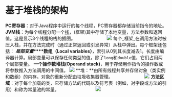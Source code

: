 # 基于堆栈的架构

**PC寄存器**：对于Java程序中运行的每个线程，PC寄存器都存储当前指令的地址。
**JVM栈**：为每个线程分配一个[栈](https://en.wikipedia.org/wiki/Stack_(abstract_data_type))，(框架)其中存储了本地变量，方法参数和返回值。这是显示3个线程的栈的插图。
                        ![](https://cdn.nlark.com/yuque/0/2020/png/257847/1608795278328-4764e185-05a9-43ec-83cf-3b76c38b2463.png#align=left&display=inline&height=220&margin=%5Bobject%20Object%5D&originHeight=220&originWidth=169&size=0&status=done&style=none&width=169)
每个_框架_在调用方法时被压入栈，并在方法完成时（通过正常返回或引发异常）从栈中弹出。每个框架还包括：
**_局部变量_****数组（Local variables）**，索引从0到其长度减去1。长度由编译器计算。局部变量可以保存任何类型的值，除了`long`和`double`值，它们占用两个局部变量。
**一个操作数堆栈(Operand stack)**，用于存储用作指令的操作数或将参数推入方法调用的中间值。
![](https://cdn.nlark.com/yuque/0/2020/png/257847/1608795627121-8e96fe0a-79b0-4ace-b323-32fbdd0f6247.png#align=left&display=inline&height=375&margin=%5Bobject%20Object%5D&originHeight=375&originWidth=923&size=0&status=done&style=none&width=923)
**堆：**由所有线程共享并存储对象（类实例和数组）的内存。对象的重新分配由垃圾收集器管理。
                        ![](https://cdn.nlark.com/yuque/0/2020/png/257847/1608795313134-364d02f7-d94f-4f5c-81e8-3410a6f9c70c.png#align=left&display=inline&height=130&margin=%5Bobject%20Object%5D&originHeight=130&originWidth=163&size=0&status=done&style=none&width=163)
**方法区域**：对于每个加载的类，它存储方法的代码以及符号表（例如，对字段或方法的引用）和称为常量池的常量。
                            ![](https://cdn.nlark.com/yuque/0/2020/png/257847/1608795333331-61b6d155-486a-4073-8842-cac8de479121.png#align=left&display=inline&height=307&margin=%5Bobject%20Object%5D&originHeight=307&originWidth=369&size=0&status=done&style=none&width=369)
